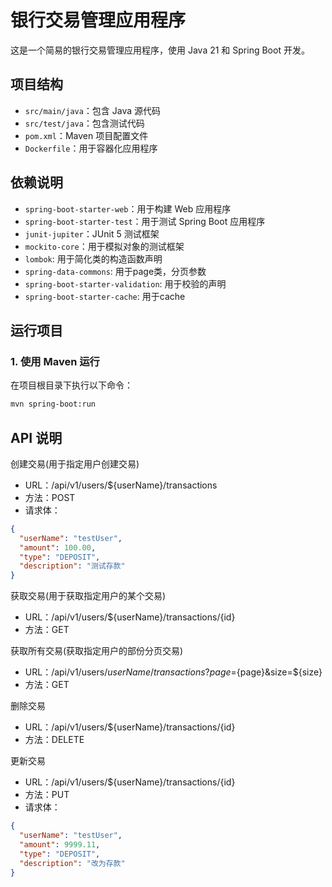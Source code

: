 # 银行交易管理应用程序

这是一个简易的银行交易管理应用程序，使用 Java 21 和 Spring Boot 开发。

## 项目结构
- `src/main/java`：包含 Java 源代码
- `src/test/java`：包含测试代码
- `pom.xml`：Maven 项目配置文件
- `Dockerfile`：用于容器化应用程序

## 依赖说明
- `spring-boot-starter-web`：用于构建 Web 应用程序
- `spring-boot-starter-test`：用于测试 Spring Boot 应用程序
- `junit-jupiter`：JUnit 5 测试框架
- `mockito-core`：用于模拟对象的测试框架
- `lombok`: 用于简化类的构造函数声明
- `spring-data-commons`: 用于page类，分页参数
- `spring-boot-starter-validation`: 用于校验的声明
- `spring-boot-starter-cache`: 用于cache


## 运行项目
### 1. 使用 Maven 运行
在项目根目录下执行以下命令：
```sh
mvn spring-boot:run
```
## API 说明
创建交易(用于指定用户创建交易)
- URL：/api/v1/users/${userName}/transactions
- 方法：POST
- 请求体：
```json
{
  "userName": "testUser",
  "amount": 100.00,
  "type": "DEPOSIT",
  "description": "测试存款"
}
```
获取交易(用于获取指定用户的某个交易)
- URL：/api/v1/users/${userName}/transactions/{id}
- 方法：GET

获取所有交易(获取指定用户的部份分页交易)
- URL：/api/v1/users/${userName}/transactions?page=${page}&size=${size}
- 方法：GET

删除交易
- URL：/api/v1/users/${userName}/transactions/{id}
- 方法：DELETE

更新交易
- URL：/api/v1/users/${userName}/transactions/{id}
- 方法：PUT
- 请求体：
```json
{
  "userName": "testUser",
  "amount": 9999.11,
  "type": "DEPOSIT",
  "description": "改为存款"
}
```
